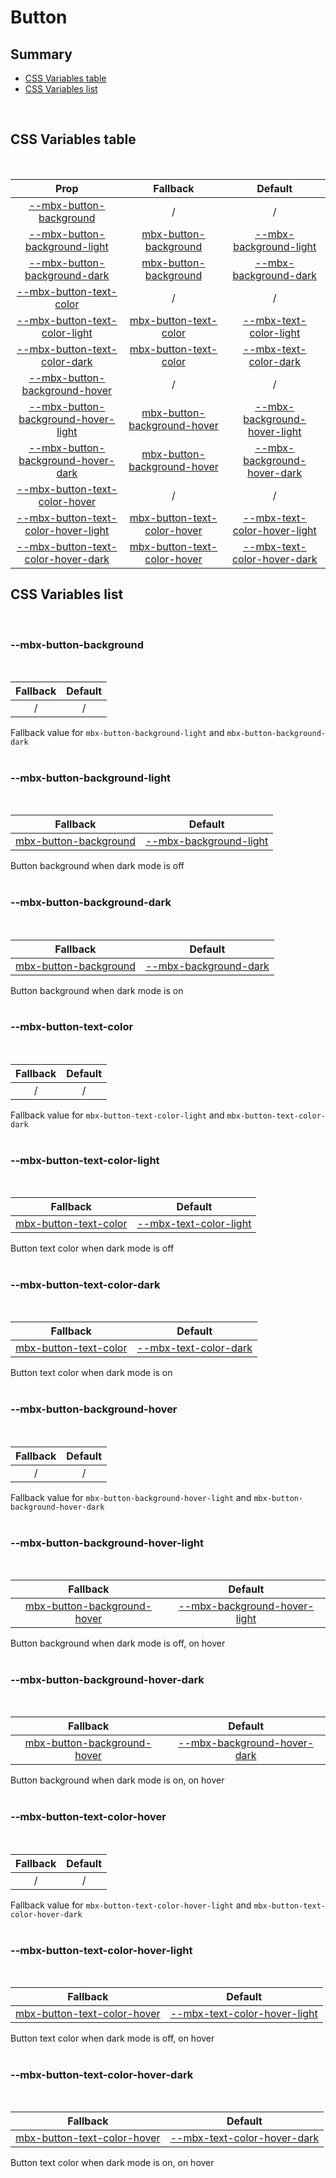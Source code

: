 # Button

## Summary

- [CSS Variables table](#css-variables-table)
- [CSS Variables list](#css-variables-list)

<br>

## CSS Variables table

<br>

| <div style='text-align:center;margin:auto;'>Prop</div>                                                                      | <div style='text-align:center;margin:auto;'>Fallback</div>                                                    | <div style='text-align:center;margin:auto;'>Default</div>                                                                             |
| --------------------------------------------------------------------------------------------------------------------------- | ------------------------------------------------------------------------------------------------------------- | ------------------------------------------------------------------------------------------------------------------------------------- |
| <div style='text-align:center;margin:auto;'>[--mbx-button-background](#mbx-button-background)</div>                         | <div style='text-align:center;margin:auto;'>/</div>                                                           | <div style='text-align:center;margin:auto;'>/</div>                                                                                   |
| <div style='text-align:center;margin:auto;'>[--mbx-button-background-light](#mbx-button-background-light)</div>             | <div style='text-align:center;margin:auto;'>[mbx-button-background](#mbx-button-background)</div>             | <div style='text-align:center;margin:auto;'>[--mbx-background-light](../../global/css-vars.md#mbx-background-light)</div>             |
| <div style='text-align:center;margin:auto;'>[--mbx-button-background-dark](#mbx-button-background-dark)</div>               | <div style='text-align:center;margin:auto;'>[mbx-button-background](#mbx-button-background)</div>             | <div style='text-align:center;margin:auto;'>[--mbx-background-dark](../../global/css-vars.md#mbx-background-dark)</div>               |
| <div style='text-align:center;margin:auto;'>[--mbx-button-text-color](#mbx-button-text-color)</div>                         | <div style='text-align:center;margin:auto;'>/</div>                                                           | <div style='text-align:center;margin:auto;'>/</div>                                                                                   |
| <div style='text-align:center;margin:auto;'>[--mbx-button-text-color-light](#mbx-button-text-color-light)</div>             | <div style='text-align:center;margin:auto;'>[mbx-button-text-color](#mbx-button-text-color)</div>             | <div style='text-align:center;margin:auto;'>[--mbx-text-color-light](../../global/css-vars.md#mbx-text-color-light)</div>             |
| <div style='text-align:center;margin:auto;'>[--mbx-button-text-color-dark](#mbx-button-text-color-dark)</div>               | <div style='text-align:center;margin:auto;'>[mbx-button-text-color](#mbx-button-text-color)</div>             | <div style='text-align:center;margin:auto;'>[--mbx-text-color-dark](../../global/css-vars.md#mbx-text-color-dark)</div>               |
| <div style='text-align:center;margin:auto;'>[--mbx-button-background-hover](#mbx-button-background-hover)</div>             | <div style='text-align:center;margin:auto;'>/</div>                                                           | <div style='text-align:center;margin:auto;'>/</div>                                                                                   |
| <div style='text-align:center;margin:auto;'>[--mbx-button-background-hover-light](#mbx-button-background-hover-light)</div> | <div style='text-align:center;margin:auto;'>[mbx-button-background-hover](#mbx-button-background-hover)</div> | <div style='text-align:center;margin:auto;'>[--mbx-background-hover-light](../../global/css-vars.md#mbx-background-hover-light)</div> |
| <div style='text-align:center;margin:auto;'>[--mbx-button-background-hover-dark](#mbx-button-background-hover-dark)</div>   | <div style='text-align:center;margin:auto;'>[mbx-button-background-hover](#mbx-button-background-hover)</div> | <div style='text-align:center;margin:auto;'>[--mbx-background-hover-dark](../../global/css-vars.md#mbx-background-hover-dark)</div>   |
| <div style='text-align:center;margin:auto;'>[--mbx-button-text-color-hover](#mbx-button-text-color-hover)</div>             | <div style='text-align:center;margin:auto;'>/</div>                                                           | <div style='text-align:center;margin:auto;'>/</div>                                                                                   |
| <div style='text-align:center;margin:auto;'>[--mbx-button-text-color-hover-light](#mbx-button-text-color-hover-light)</div> | <div style='text-align:center;margin:auto;'>[mbx-button-text-color-hover](#mbx-button-text-color-hover)</div> | <div style='text-align:center;margin:auto;'>[--mbx-text-color-hover-light](../../global/css-vars.md#mbx-text-color-hover-light)</div> |
| <div style='text-align:center;margin:auto;'>[--mbx-button-text-color-hover-dark](#mbx-button-text-color-hover-dark)</div>   | <div style='text-align:center;margin:auto;'>[mbx-button-text-color-hover](#mbx-button-text-color-hover)</div> | <div style='text-align:center;margin:auto;'>[--mbx-text-color-hover-dark](../../global/css-vars.md#mbx-text-color-hover-dark)</div>   |

## CSS Variables list

<br>

### --mbx-button-background

<br>

| <div style='text-align:center;margin:auto;'>Fallback</div> | <div style='text-align:center;margin:auto;'>Default</div> |
| ---------------------------------------------------------- | --------------------------------------------------------- |
| <div style='text-align:center;margin:auto;'>/</div>        | <div style='text-align:center;margin:auto;'>/</div>       |

Fallback value for `mbx-button-background-light` and `mbx-button-background-dark`<br><br>

### --mbx-button-background-light

<br>

| <div style='text-align:center;margin:auto;'>Fallback</div>                                        | <div style='text-align:center;margin:auto;'>Default</div>                                                                 |
| ------------------------------------------------------------------------------------------------- | ------------------------------------------------------------------------------------------------------------------------- |
| <div style='text-align:center;margin:auto;'>[mbx-button-background](#mbx-button-background)</div> | <div style='text-align:center;margin:auto;'>[--mbx-background-light](../../global/css-vars.md#mbx-background-light)</div> |

Button background when dark mode is off<br><br>

### --mbx-button-background-dark

<br>

| <div style='text-align:center;margin:auto;'>Fallback</div>                                        | <div style='text-align:center;margin:auto;'>Default</div>                                                               |
| ------------------------------------------------------------------------------------------------- | ----------------------------------------------------------------------------------------------------------------------- |
| <div style='text-align:center;margin:auto;'>[mbx-button-background](#mbx-button-background)</div> | <div style='text-align:center;margin:auto;'>[--mbx-background-dark](../../global/css-vars.md#mbx-background-dark)</div> |

Button background when dark mode is on<br><br>

### --mbx-button-text-color

<br>

| <div style='text-align:center;margin:auto;'>Fallback</div> | <div style='text-align:center;margin:auto;'>Default</div> |
| ---------------------------------------------------------- | --------------------------------------------------------- |
| <div style='text-align:center;margin:auto;'>/</div>        | <div style='text-align:center;margin:auto;'>/</div>       |

Fallback value for `mbx-button-text-color-light` and `mbx-button-text-color-dark`<br><br>

### --mbx-button-text-color-light

<br>

| <div style='text-align:center;margin:auto;'>Fallback</div>                                        | <div style='text-align:center;margin:auto;'>Default</div>                                                                 |
| ------------------------------------------------------------------------------------------------- | ------------------------------------------------------------------------------------------------------------------------- |
| <div style='text-align:center;margin:auto;'>[mbx-button-text-color](#mbx-button-text-color)</div> | <div style='text-align:center;margin:auto;'>[--mbx-text-color-light](../../global/css-vars.md#mbx-text-color-light)</div> |

Button text color when dark mode is off<br><br>

### --mbx-button-text-color-dark

<br>

| <div style='text-align:center;margin:auto;'>Fallback</div>                                        | <div style='text-align:center;margin:auto;'>Default</div>                                                               |
| ------------------------------------------------------------------------------------------------- | ----------------------------------------------------------------------------------------------------------------------- |
| <div style='text-align:center;margin:auto;'>[mbx-button-text-color](#mbx-button-text-color)</div> | <div style='text-align:center;margin:auto;'>[--mbx-text-color-dark](../../global/css-vars.md#mbx-text-color-dark)</div> |

Button text color when dark mode is on<br><br>

### --mbx-button-background-hover

<br>

| <div style='text-align:center;margin:auto;'>Fallback</div> | <div style='text-align:center;margin:auto;'>Default</div> |
| ---------------------------------------------------------- | --------------------------------------------------------- |
| <div style='text-align:center;margin:auto;'>/</div>        | <div style='text-align:center;margin:auto;'>/</div>       |

Fallback value for `mbx-button-background-hover-light` and `mbx-button-background-hover-dark`<br><br>

### --mbx-button-background-hover-light

<br>

| <div style='text-align:center;margin:auto;'>Fallback</div>                                                    | <div style='text-align:center;margin:auto;'>Default</div>                                                                             |
| ------------------------------------------------------------------------------------------------------------- | ------------------------------------------------------------------------------------------------------------------------------------- |
| <div style='text-align:center;margin:auto;'>[mbx-button-background-hover](#mbx-button-background-hover)</div> | <div style='text-align:center;margin:auto;'>[--mbx-background-hover-light](../../global/css-vars.md#mbx-background-hover-light)</div> |

Button background when dark mode is off, on hover<br><br>

### --mbx-button-background-hover-dark

<br>

| <div style='text-align:center;margin:auto;'>Fallback</div>                                                    | <div style='text-align:center;margin:auto;'>Default</div>                                                                           |
| ------------------------------------------------------------------------------------------------------------- | ----------------------------------------------------------------------------------------------------------------------------------- |
| <div style='text-align:center;margin:auto;'>[mbx-button-background-hover](#mbx-button-background-hover)</div> | <div style='text-align:center;margin:auto;'>[--mbx-background-hover-dark](../../global/css-vars.md#mbx-background-hover-dark)</div> |

Button background when dark mode is on, on hover<br><br>

### --mbx-button-text-color-hover

<br>

| <div style='text-align:center;margin:auto;'>Fallback</div> | <div style='text-align:center;margin:auto;'>Default</div> |
| ---------------------------------------------------------- | --------------------------------------------------------- |
| <div style='text-align:center;margin:auto;'>/</div>        | <div style='text-align:center;margin:auto;'>/</div>       |

Fallback value for `mbx-button-text-color-hover-light` and `mbx-button-text-color-hover-dark`<br><br>

### --mbx-button-text-color-hover-light

<br>

| <div style='text-align:center;margin:auto;'>Fallback</div>                                                    | <div style='text-align:center;margin:auto;'>Default</div>                                                                             |
| ------------------------------------------------------------------------------------------------------------- | ------------------------------------------------------------------------------------------------------------------------------------- |
| <div style='text-align:center;margin:auto;'>[mbx-button-text-color-hover](#mbx-button-text-color-hover)</div> | <div style='text-align:center;margin:auto;'>[--mbx-text-color-hover-light](../../global/css-vars.md#mbx-text-color-hover-light)</div> |

Button text color when dark mode is off, on hover<br><br>

### --mbx-button-text-color-hover-dark

<br>

| <div style='text-align:center;margin:auto;'>Fallback</div>                                                    | <div style='text-align:center;margin:auto;'>Default</div>                                                                           |
| ------------------------------------------------------------------------------------------------------------- | ----------------------------------------------------------------------------------------------------------------------------------- |
| <div style='text-align:center;margin:auto;'>[mbx-button-text-color-hover](#mbx-button-text-color-hover)</div> | <div style='text-align:center;margin:auto;'>[--mbx-text-color-hover-dark](../../global/css-vars.md#mbx-text-color-hover-dark)</div> |

Button text color when dark mode is on, on hover<br><br>
